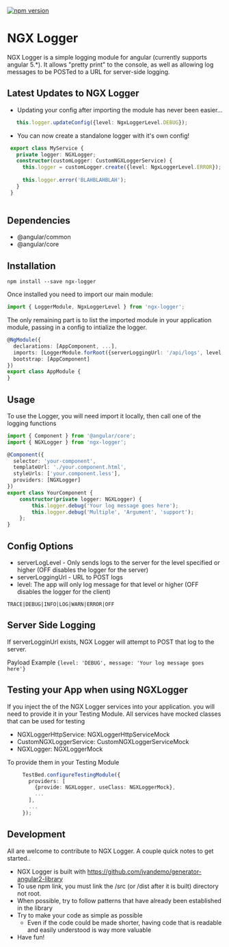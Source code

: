 [![npm version](https://badge.fury.io/js/ngx-logger.svg)](https://www.npmjs.com/package/ngx-logger)

# NGX Logger

NGX Logger is a simple logging module for angular (currently supports angular 5.*). It allows "pretty print" to the console, as well as allowing log messages to be POSTed to a URL for server-side logging.


## Latest Updates to NGX Logger

 * Updating your config after importing the module has never been easier...
 ```typescript
    this.logger.updateConfig({level: NgxLoggerLevel.DEBUG});
```
 * You can now create a standalone logger with it's own config! 
 ```typescript
  export class MyService {
    private logger: NGXLogger;
    constructor(customLogger: CustomNGXLoggerService) {
      this.logger = customLogger.create({level: NgxLoggerLevel.ERROR});
    
      this.logger.error('BLAHBLAHBLAH');
    }
  }
    
```
 
 
## Dependencies
 * @angular/common
 * @angular/core

## Installation
```shell
npm install --save ngx-logger
```

Once installed you need to import our main module:
```typescript
import { LoggerModule, NgxLoggerLevel } from 'ngx-logger';
```

The only remaining part is to list the imported module in your application module, passing in a config to intialize the logger.

```typescript
@NgModule({
  declarations: [AppComponent, ...],
  imports: [LoggerModule.forRoot({serverLoggingUrl: '/api/logs', level: NgxLoggerLevel.DEBUG, serverLogLevel: NgxLoggerLevel.ERROR}), ...],
  bootstrap: [AppComponent]
})
export class AppModule {
}
```

## Usage

To use the Logger, you will need import it locally, then call one of the logging functions

```typescript
import { Component } from '@angular/core';
import { NGXLogger } from 'ngx-logger';

@Component({
  selector: 'your-component',
  templateUrl: './your.component.html',
  styleUrls: ['your.component.less'],
  providers: [NGXLogger]
})
export class YourComponent {
    constructor(private logger: NGXLogger) {
        this.logger.debug('Your log message goes here');
        this.logger.debug('Multiple', 'Argument', 'support');
    };
}

```


## Config Options
 * serverLogLevel - Only sends logs to the server for the level specified or higher (OFF disables the logger for the server)
 * serverLoggingUrl - URL to POST logs
 * level: The app will only log message for that level or higher (OFF disables the logger for the client)
```
TRACE|DEBUG|INFO|LOG|WARN|ERROR|OFF
```


## Server Side Logging

If serverLogginUrl exists, NGX Logger will attempt to POST that log to the server.

Payload Example
```{level: 'DEBUG', message: 'Your log message goes here'}```


## Testing your App when using NGXLogger
If you inject the of the NGX Logger services into your application. you will need to provide it in your Testing Module.
All services have mocked classes that can be used for testing

* NGXLoggerHttpService: NGXLoggerHttpServiceMock
* CustomNGXLoggerService: CustomNGXLoggerServiceMock
* NGXLogger: NGXLoggerMock


To provide them in your Testing Module
```typescript
     TestBed.configureTestingModule({
       providers: [
         {provide: NGXLogger, useClass: NGXLoggerMock},
         ...
       ],
       ...
     });
```

## Development
All are welcome to contribute to NGX Logger. A couple quick notes to get started..

* NGX Logger is built with https://github.com/jvandemo/generator-angular2-library
* To use npm link, you must link the /src (or /dist after it is built) directory not root.
* When possible, try to follow patterns that have already been established in the library
* Try to make your code as simple as possible
  * Even if the code could be made shorter, having code that is readable and easily understood is way more valuable
* Have fun! 
